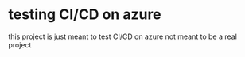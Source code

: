 # testing CI/CD on azure

this project is just meant to test CI/CD on azure not meant to be a real project 